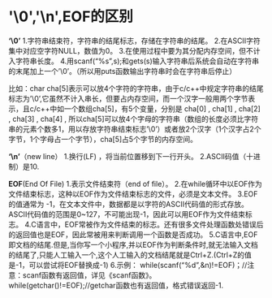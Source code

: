 # '\0','\n',EOF的区别

**‘\0’**
1.字符串结束符，字符串的结尾标志，存储在字符串的结尾。
2.在ASCII字符集中对应空字符NULL，数值为0。
3.在使用过程中要为其分配内存空间，但不计入字符串长度。
4.用scanf(“%s”,s);和gets(s)输入字符串后系统会自动在字符串的末尾加上一个’\0’。（所以用puts函数输出字符串时会在字符串后停止）

比如：char cha[5]表示可以放4个字符的字符串，由于c/c++中规定字符串的结尾标志为’\0’,它虽然不计入串长，但要占内存空间，而一个汉字一般用两个字节表示，且c/c++中如一个数组cha[5]，有5个变量，分别是 cha[0] , cha[1] , cha[2] , cha[3] , cha[4] , 所以cha[5]可以放4个字母的字符串（数组的长度必须比字符串的元素个数多1，用以存放字符串结束标志’\0’）或者放2个汉字（1个汉字占2个字节，1个字母占一个字节），cha[5]占5个字节的内存空间。

**‘\n’**（new line）
1.换行(LF) ，将当前位置移到下一行开头。
2.ASCII码值（十进制）是10.

**EOF**(End Of File)
1.表示文件结束符（end of file）。
2.在while循环中以EOF作为文件结束标志，这种以EOF作为文件结束标志的文件，必须是文本文件。
3.EOF 的值通常为 -1，在文本文件中，数据都是以字符的ASCII代码值的形式存放。ASCII代码值的范围是0~127，不可能出现-1，因此可以用EOF作为文件结束标志。
4.C语言中，EOF常被作为文件结束的标志。还有很多文件处理函数处错误后的返回值也是EOF，因此常被用来判断调用一个函数是否成功。
5.C语言中,EOF即文档的结尾.但是,当你写一个小程序,并以EOF作为判断条件时,就无法输入文档的结尾了,只能人工输入一个,这个人工输入的文档结尾就是Ctrl+Z.(Ctrl+Z的值是-1，可以尝试将EOF替换成-1)
6.示例：
while(scanf(“%d”,&n)!=EOF)；//注意：scanf函数有返回值，详见《scanf函数》。
while(getchar()!=EOF);//getchar函数也有返回值，格式错误返回-1.

